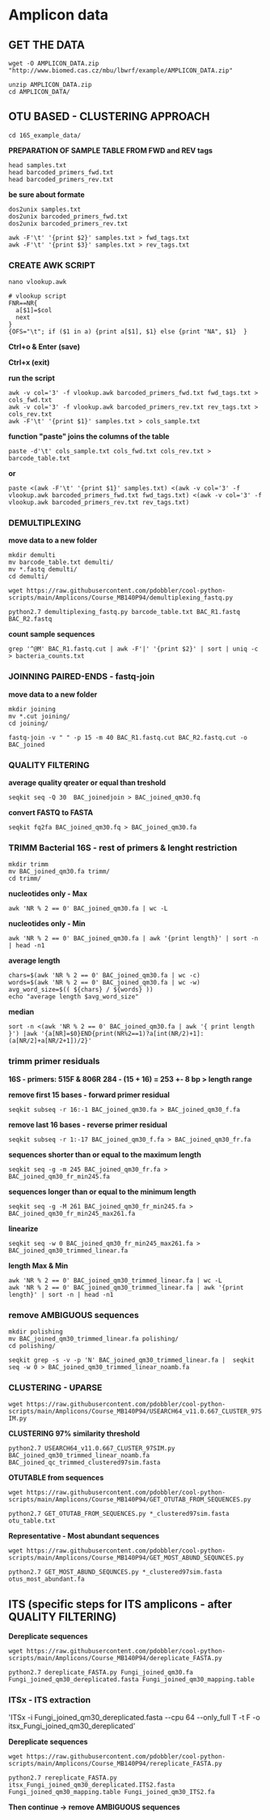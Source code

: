 # Amplicon data

## GET THE DATA

`wget -O AMPLICON_DATA.zip "http://www.biomed.cas.cz/mbu/lbwrf/example/AMPLICON_DATA.zip"`

```
unzip AMPLICON_DATA.zip
cd AMPLICON_DATA/
```

## OTU BASED - CLUSTERING APPROACH

`cd 16S_example_data/`

**PREPARATION OF SAMPLE TABLE FROM FWD and REV tags**
```
head samples.txt
head barcoded_primers_fwd.txt
head barcoded_primers_rev.txt
```

**be sure about formate**
```
dos2unix samples.txt
dos2unix barcoded_primers_fwd.txt
dos2unix barcoded_primers_rev.txt
```

```
awk -F'\t' '{print $2}' samples.txt > fwd_tags.txt
awk -F'\t' '{print $3}' samples.txt > rev_tags.txt
```


### CREATE AWK SCRIPT

`nano vlookup.awk`

```
# vlookup script
FNR==NR{
  a[$1]=$col
  next
}
{OFS="\t"; if ($1 in a) {print a[$1], $1} else {print "NA", $1}  }
```

**Ctrl+o & Enter (save)**

**Ctrl+x         (exit)**



**run the script**
```
awk -v col='3' -f vlookup.awk barcoded_primers_fwd.txt fwd_tags.txt > cols_fwd.txt
awk -v col='3' -f vlookup.awk barcoded_primers_rev.txt rev_tags.txt > cols_rev.txt
awk -F'\t' '{print $1}' samples.txt > cols_sample.txt
```

**function "paste" joins the columns of the table**

```
paste -d'\t' cols_sample.txt cols_fwd.txt cols_rev.txt > barcode_table.txt
```

**or**

```
paste <(awk -F'\t' '{print $1}' samples.txt) <(awk -v col='3' -f vlookup.awk barcoded_primers_fwd.txt fwd_tags.txt) <(awk -v col='3' -f vlookup.awk barcoded_primers_rev.txt rev_tags.txt)
```


### DEMULTIPLEXING

**move data to a new folder**

```
mkdir demulti
mv barcode_table.txt demulti/
mv *.fastq demulti/
cd demulti/
```

`wget https://raw.githubusercontent.com/pdobbler/cool-python-scripts/main/Amplicons/Course_MB140P94/demultiplexing_fastq.py`

`python2.7 demultiplexing_fastq.py barcode_table.txt BAC_R1.fastq BAC_R2.fastq`

**count sample sequences**

`grep '^@M' BAC_R1.fastq.cut | awk -F'|' '{print $2}' | sort | uniq -c > bacteria_counts.txt`


### JOINNING PAIRED-ENDS - fastq-join

**move data to a new folder**

```
mkdir joining
mv *.cut joining/
cd joining/
```

`fastq-join -v " " -p 15 -m 40 BAC_R1.fastq.cut BAC_R2.fastq.cut -o BAC_joined`


### QUALITY FILTERING

**average quality qreater or equal than treshold**

`seqkit seq -Q 30  BAC_joinedjoin > BAC_joined_qm30.fq`

**convert FASTQ to FASTA**

`seqkit fq2fa BAC_joined_qm30.fq > BAC_joined_qm30.fa`


### TRIMM Bacterial 16S - rest of primers & lenght restriction 

```
mkdir trimm
mv BAC_joined_qm30.fa trimm/
cd trimm/
```

**nucleotides only - Max**

`awk 'NR % 2 == 0' BAC_joined_qm30.fa | wc -L`

**nucleotides only - Min**

`awk 'NR % 2 == 0' BAC_joined_qm30.fa | awk '{print length}' | sort -n | head -n1`

**average length**

```
chars=$(awk 'NR % 2 == 0' BAC_joined_qm30.fa | wc -c)
words=$(awk 'NR % 2 == 0' BAC_joined_qm30.fa | wc -w)
avg_word_size=$(( ${chars} / ${words} ))
echo "average length $avg_word_size"
```

**median**

`sort -n <(awk 'NR % 2 == 0' BAC_joined_qm30.fa | awk '{ print length }') |awk '{a[NR]=$0}END{print(NR%2==1)?a[int(NR/2)+1]:(a[NR/2]+a[NR/2+1])/2}'`


### trimm primer residuals

**16S - primers: 515F & 806R**
**284 - (15 + 16) = 253 +- 8 bp > length range**


**remove first 15 bases - forward primer residual**

`seqkit subseq -r 16:-1 BAC_joined_qm30.fa > BAC_joined_qm30_f.fa`

**remove last 16 bases - reverse primer residual**

`seqkit subseq -r 1:-17 BAC_joined_qm30_f.fa > BAC_joined_qm30_fr.fa`

**sequences shorter than or equal to the maximum length**

`seqkit seq -g -m 245 BAC_joined_qm30_fr.fa > BAC_joined_qm30_fr_min245.fa`

**sequences longer than or equal to the minimum length**

`seqkit seq -g -M 261 BAC_joined_qm30_fr_min245.fa > BAC_joined_qm30_fr_min245_max261.fa`

**linearize**

`seqkit seq -w 0 BAC_joined_qm30_fr_min245_max261.fa > BAC_joined_qm30_trimmed_linear.fa`


**length Max & Min**

```
awk 'NR % 2 == 0' BAC_joined_qm30_trimmed_linear.fa | wc -L
awk 'NR % 2 == 0' BAC_joined_qm30_trimmed_linear.fa | awk '{print length}' | sort -n | head -n1
```


### remove AMBIGUOUS sequences

```
mkdir polishing
mv BAC_joined_qm30_trimmed_linear.fa polishing/
cd polishing/
```

`seqkit grep -s -v -p 'N' BAC_joined_qm30_trimmed_linear.fa |  seqkit seq -w 0 > BAC_joined_qm30_trimmed_linear_noamb.fa`


### CLUSTERING - UPARSE

`wget https://raw.githubusercontent.com/pdobbler/cool-python-scripts/main/Amplicons/Course_MB140P94/USEARCH64_v11.0.667_CLUSTER_97SIM.py`

**CLUSTERING 97% similarity threshold**

`python2.7 USEARCH64_v11.0.667_CLUSTER_97SIM.py BAC_joined_qm30_trimmed_linear_noamb.fa BAC_joined_qc_trimmed_clustered97sim.fasta`

**OTUTABLE from sequences**

`wget https://raw.githubusercontent.com/pdobbler/cool-python-scripts/main/Amplicons/Course_MB140P94/GET_OTUTAB_FROM_SEQUENCES.py`


`python2.7 GET_OTUTAB_FROM_SEQUENCES.py *_clustered97sim.fasta otu_table.txt`

**Representative - Most abundant sequences**

`wget https://raw.githubusercontent.com/pdobbler/cool-python-scripts/main/Amplicons/Course_MB140P94/GET_MOST_ABUND_SEQUNCES.py`


`python2.7 GET_MOST_ABUND_SEQUNCES.py *_clustered97sim.fasta otus_most_abundant.fa`



## ITS (specific steps for ITS amplicons - after QUALITY FILTERING)

**Dereplicate sequences**

`wget https://raw.githubusercontent.com/pdobbler/cool-python-scripts/main/Amplicons/Course_MB140P94/dereplicate_FASTA.py`

`python2.7 dereplicate_FASTA.py Fungi_joined_qm30.fa Fungi_joined_qm30_dereplicated.fasta Fungi_joined_qm30_mapping.table`


### ITSx - ITS extraction

'ITSx -i Fungi_joined_qm30_dereplicated.fasta --cpu 64 --only_full T -t F -o itsx_Fungi_joined_qm30_dereplicated'


**Dereplicate sequences**

`wget https://raw.githubusercontent.com/pdobbler/cool-python-scripts/main/Amplicons/Course_MB140P94/rereplicate_FASTA.py`

`python2.7 rereplicate_FASTA.py itsx_Fungi_joined_qm30_dereplicated.ITS2.fasta Fungi_joined_qm30_mapping.table Fungi_joined_qm30_ITS2.fa`

**Then continue -> remove AMBIGUOUS sequences**




